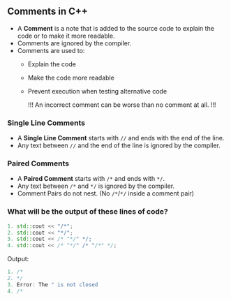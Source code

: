 ## Comments in C++

- A **Comment** is a note that is added to the source code to explain the code or to make it more readable.
- Comments are ignored by the compiler.
- Comments are used to:
  - Explain the code
  - Make the code more readable
  - Prevent execution when testing alternative code
    

    !!! An incorrect comment can be worse than no comment at all. !!!

### Single Line Comments

- A **Single Line Comment** starts with `//` and ends with the end of the line.
- Any text between `//` and the end of the line is ignored by the compiler.
    
### Paired Comments

- A **Paired Comment** starts with `/*` and ends with `*/`.
- Any text between `/*` and `*/` is ignored by the compiler.
- Comment Pairs do not nest. (No `/*`/`*/` inside a comment pair)

### What will be the output of these lines of code?

```cpp
1. std::cout << "/*";
2. std::cout << "*/";
3. std::cout << /* "*/" */;
4. std::cout << /* "*/" /* "/*" */;
```

Output:

```cpp
1. /*
2. */
3. Error: The " is not closed
4. /*
```